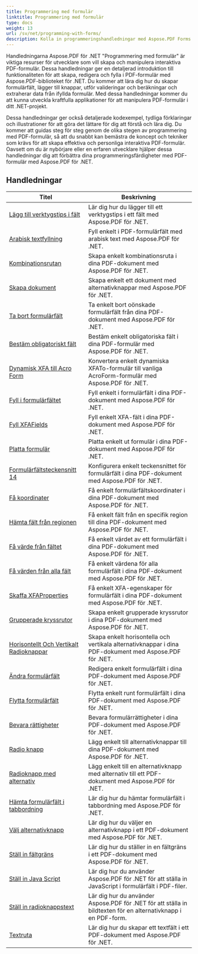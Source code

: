 ```yaml
---
title: Programmering med formulär
linktitle: Programmering med formulär
type: docs
weight: 13
url: /sv/net/programming-with-forms/
description: Kolla in programmeringshandledningar med Aspose.PDF Forms for .NET för att skapa och hantera interaktiva formulär i dina PDF-filer.
---
```

Handledningarna Aspose.PDF för .NET "Programmering med formulär" är viktiga resurser för utvecklare som vill skapa och manipulera interaktiva PDF-formulär. Dessa handledningar ger en detaljerad introduktion till funktionaliteten för att skapa, redigera och fylla i PDF-formulär med Aspose.PDF-biblioteket för .NET. Du kommer att lära dig hur du skapar formulärfält, lägger till knappar, utför valideringar och beräkningar och extraherar data från ifyllda formulär. Med dessa handledningar kommer du att kunna utveckla kraftfulla applikationer för att manipulera PDF-formulär i ditt .NET-projekt.

Dessa handledningar ger också detaljerade kodexempel, tydliga förklaringar och illustrationer för att göra det lättare för dig att förstå och lära dig. Du kommer att guidas steg för steg genom de olika stegen av programmering med PDF-formulär, så att du snabbt kan bemästra de koncept och tekniker som krävs för att skapa effektiva och personliga interaktiva PDF-formulär. Oavsett om du är nybörjare eller en erfaren utvecklare hjälper dessa handledningar dig att förbättra dina programmeringsfärdigheter med PDF-formulär med Aspose.PDF för .NET.

## Handledningar
| Titel | Beskrivning |
| --- | --- | 
| [Lägg till verktygstips i fält](./add-tooltip-to-field/) | Lär dig hur du lägger till ett verktygstips i ett fält med Aspose.PDF för .NET. |  
| [Arabisk textfyllning](./arabic-text-filling/) | Fyll enkelt i PDF-formulärfält med arabisk text med Aspose.PDF för .NET. |  
| [Kombinationsrutan](./combo-box/) | Skapa enkelt kombinationsruta i dina PDF-dokument med Aspose.PDF för .NET. |  
| [Skapa dokument](./create-doc/) | Skapa enkelt ett dokument med alternativknappar med Aspose.PDF för .NET. |  
| [Ta bort formulärfält](./delete-form-field/) | Ta enkelt bort oönskade formulärfält från dina PDF-dokument med Aspose.PDF för .NET. |  
| [Bestäm obligatoriskt fält](./determine-required-field/) | Bestäm enkelt obligatoriska fält i dina PDF-formulär med Aspose.PDF för .NET. |  
| [Dynamisk XFA till Acro Form](./dynamic-xfa-to-acro-form/) | Konvertera enkelt dynamiska XFATo-formulär till vanliga AcroForm-formulär med Aspose.PDF för .NET. |  
| [Fyll i formulärfältet](./fill-form-field/) | Fyll enkelt i formulärfält i dina PDF-dokument med Aspose.PDF för .NET. |  
| [Fyll XFAFields](./fill-xfafields/) | Fyll enkelt XFA-fält i dina PDF-dokument med Aspose.PDF för .NET. |  
| [Platta formulär](./flatten-forms/) | Platta enkelt ut formulär i dina PDF-dokument med Aspose.PDF för .NET. |  
| [Formulärfältsteckensnitt 14](./form-field-font-14/) | Konfigurera enkelt teckensnittet för formulärfält i dina PDF-dokument med Aspose.PDF för .NET. |  
| [Få koordinater](./get-coordinates/) | Få enkelt formulärfältskoordinater i dina PDF-dokument med Aspose.PDF för .NET. |  
| [Hämta fält från regionen](./get-fields-from-region/) | Få enkelt fält från en specifik region till dina PDF-dokument med Aspose.PDF för .NET. |  
| [Få värde från fältet](./get-value-from-field/) | Få enkelt värdet av ett formulärfält i dina PDF-dokument med Aspose.PDF för .NET. |  
| [Få värden från alla fält](./get-values-from-all-fields/) | Få enkelt värdena för alla formulärfält i dina PDF-dokument med Aspose.PDF för .NET. |  
| [Skaffa XFAProperties](./get-xfaproperties/) | Få enkelt XFA-egenskaper för formulärfält i dina PDF-dokument med Aspose.PDF för .NET. |  
| [Grupperade kryssrutor](./grouped-check-boxes/) | Skapa enkelt grupperade kryssrutor i dina PDF-dokument med Aspose.PDF för .NET. |  
| [Horisontellt Och Vertikalt Radioknappar](./horizontally-and-vertically-radio-buttons/) | Skapa enkelt horisontella och vertikala alternativknappar i dina PDF-dokument med Aspose.PDF för .NET. |  
| [Ändra formulärfält](./modify-form-field/) | Redigera enkelt formulärfält i dina PDF-dokument med Aspose.PDF för .NET. |  
| [Flytta formulärfält](./move-form-field/) | Flytta enkelt runt formulärfält i dina PDF-dokument med Aspose.PDF för .NET. |  
| [Bevara rättigheter](./preserve-rights/) | Bevara formulärrättigheter i dina PDF-dokument med Aspose.PDF för .NET. |  
| [Radio knapp](./radio-button/) | Lägg enkelt till alternativknappar till dina PDF-dokument med Aspose.PDF för .NET. |  
| [Radioknapp med alternativ](./radio-button-with-options/) | Lägg enkelt till en alternativknapp med alternativ till ett PDF-dokument med Aspose.PDF för .NET. |  
| [Hämta formulärfält i tabbordning](./retrieve-form-field-in-tab-order/) | Lär dig hur du hämtar formulärfält i tabbordning med Aspose.PDF för .NET. |  
| [Välj alternativknapp](./select-radio-button/) | Lär dig hur du väljer en alternativknapp i ett PDF-dokument med Aspose.PDF för .NET. |  
| [Ställ in fältgräns](./set-field-limit/) | Lär dig hur du ställer in en fältgräns i ett PDF-dokument med Aspose.PDF för .NET. |  
| [Ställ in Java Script](./set-java-script/) | Lär dig hur du använder Aspose.PDF för .NET för att ställa in JavaScript i formulärfält i PDF-filer. |  
| [Ställ in radioknappstext](./set-radio-button-caption/) | Lär dig hur du använder Aspose.PDF för .NET för att ställa in bildtexten för en alternativknapp i en PDF-form. |  
| [Textruta](./text-box/) | Lär dig hur du skapar ett textfält i ett PDF-dokument med Aspose.PDF för .NET. |  